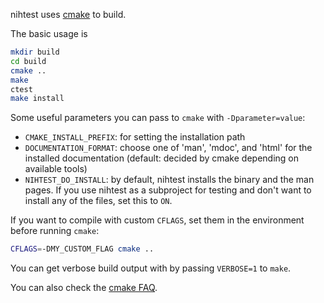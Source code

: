 nihtest uses [cmake](https://cmake.org) to build.

The basic usage is
```sh
mkdir build
cd build
cmake ..
make
ctest
make install
```

Some useful parameters you can pass to `cmake` with `-Dparameter=value`:

- `CMAKE_INSTALL_PREFIX`: for setting the installation path
- `DOCUMENTATION_FORMAT`: choose one of 'man', 'mdoc', and 'html' for
  the installed documentation (default: decided by cmake depending on
  available tools)
- `NIHTEST_DO_INSTALL`: by default, nihtest installs the binary and
  the man pages. If you use nihtest as a subproject for testing and
  don't want to install any of the files, set this to `ON`.

If you want to compile with custom `CFLAGS`, set them in the environment
before running `cmake`:
```sh
CFLAGS=-DMY_CUSTOM_FLAG cmake ..
```

You can get verbose build output with by passing `VERBOSE=1` to
`make`.

You can also check the [cmake FAQ](https://cmake.org/Wiki/CMake_FAQ).
